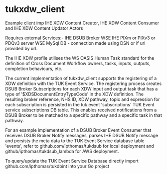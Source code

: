 # tukxdw_client
Example client imp  IHE XDW Content Creator, IHE XDW Content Consumer and IHE XDW Content Updator Actors

Requires external Services:-
  IHE DSUB Broker WSE
  IHE PIXm or PIXv3 or PDQv3 server WSE
  MySql DB - connection made using DSN or if url provided by url.

The IHE XDW profile utilises the WS OASIS Human Task standard for the definition of Cross Document Workflow owners, tasks, inputs, outputs, completion behaviours, etc.

The current implementation of tukxdw_client supports the registering of a XDW definition with the TUK Event Service. The registering process creates DSUB Broker Subscriptions for each XDW input and output task that has a type of '$XDSDocumentEntryTypeCode' in the XDW definition. The resulting broker reference, NHS ID, XDW pathway, topic and expression for each subscription is persisted in the tuk event 'subscriptions' TUK Event service subscriptions DB table. This enables received notifications from a DSUB Broker to be matched to a specific pathway and a specific task in that pathway.

For an example implementation of a DSUB Broker Event Consumer that receives DSUB Broker Notify messages, parses IHE DSUB Notify message and persists the meta data to the TUK Event Service database table 'events', refer to github.com/ipthomas/tukdsub for local deployment and github/ipthomas/tukdsub_lambda for AWS deployment.

To query/update the TUK Event Service Database directly import github.com/ipthomas/tukdbint into your Go project
